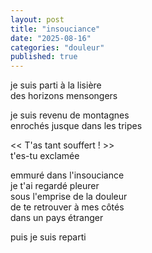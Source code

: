 ```yaml
---
layout: post
title: "insouciance"
date: "2025-08-16"
categories: "douleur"
published: true
---
```


je suis parti à la lisière  
des horizons mensongers  

je suis revenu de montagnes  
enrochés jusque dans les tripes  

<< T'as tant souffert ! >>  
t'es-tu exclamée  

emmuré dans l'insouciance  
je t'ai regardé pleurer  
sous l'emprise de la douleur  
de te retrouver à mes côtés  
dans un pays étranger  

puis je suis reparti  
